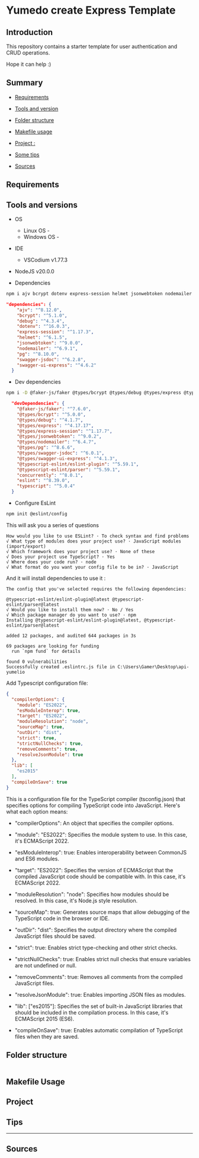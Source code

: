 # Yumedo create Express Template

## Introduction

This repository contains a starter template for user authentication and CRUD operations.

Hope it can help :)

## Summary

- [Requirements](#requirements)
- [Tools and version](#tools-and-versions)
- [Folder structure](#folder-structure)
- [Makefile usage](#makefile-usage)
- [Project :](#project)
- [Some tips](#tips)

- [Sources](#sources)

## Requirements

## Tools and versions

- OS
  - Linux OS -
  - Windows OS -

- IDE
  - VSCodium v1.77.3

- NodeJS v20.0.0

- Dependencies

```sh
npm i ajv bcrypt dotenv express-session helmet jsonwebtoken nodemailer pg swagger-jsdoc swagger-ui-express debug
```

```json
"dependencies": {
    "ajv": "^8.12.0",
    "bcrypt": "^5.1.0",
    "debug": "^4.3.4",
    "dotenv": "^16.0.3",
    "express-session": "^1.17.3",
    "helmet": "^6.1.5",
    "jsonwebtoken": "^9.0.0",
    "nodemailer": "^6.9.1",
    "pg": "^8.10.0",
    "swagger-jsdoc": "^6.2.8",
    "swagger-ui-express": "^4.6.2"
  }
```

- Dev dependencies

```sh
npm i -D @faker-js/faker @types/bcrypt @types/debug @types/express @types/express-session @types/jsonwebtoken @types/nodemailer @types/pg @types/supertest @types/swagger-jsdoc @types/swagger-ui-express @typescript-eslint/eslint-plugin @typescript-eslint/parser concurrently eslint typescript
```

```json
  "devDependencies": {
    "@faker-js/faker": "^7.6.0",
    "@types/bcrypt": "^5.0.0",
    "@types/debug": "^4.1.7",
    "@types/express": "^4.17.17",
    "@types/express-session": "^1.17.7",
    "@types/jsonwebtoken": "^9.0.2",
    "@types/nodemailer": "^6.4.7",
    "@types/pg": "^8.6.6",
    "@types/swagger-jsdoc": "^6.0.1",
    "@types/swagger-ui-express": "^4.1.3",
    "@typescript-eslint/eslint-plugin": "^5.59.1",
    "@typescript-eslint/parser": "^5.59.1",
    "concurrently": "^8.0.1",
    "eslint": "^8.39.0",
    "typescript": "^5.0.4"
  }
```

- Configure EsLint

```sh
npm init @eslint/config
```

This will ask you a series of questions

    How would you like to use ESLint? · To check syntax and find problems
    √ What type of modules does your project use? · JavaScript modules (import/export)
    √ Which framework does your project use? · None of these
    √ Does your project use TypeScript? · Yes
    √ Where does your code run? · node
    √ What format do you want your config file to be in? · JavaScript

And it will install dependencies to use it :

```
The config that you've selected requires the following dependencies:

@typescript-eslint/eslint-plugin@latest @typescript-eslint/parser@latest
√ Would you like to install them now? · No / Yes
√ Which package manager do you want to use? · npm
Installing @typescript-eslint/eslint-plugin@latest, @typescript-eslint/parser@latest

added 12 packages, and audited 644 packages in 3s

69 packages are looking for funding
  run `npm fund` for details

found 0 vulnerabilities
Successfully created .eslintrc.js file in C:\Users\Gamer\Desktop\api-yumelio
```

Add Typescript configuration file:

```json
{
  "compilerOptions": {
    "module": "ES2022",
    "esModuleInterop": true,
    "target": "ES2022",
    "moduleResolution": "node",
    "sourceMap": true,
    "outDir": "dist",
    "strict": true,
    "strictNullChecks": true,
    "removeComments": true,
    "resolveJsonModule": true
  },
  "lib": [
    "es2015"
  ],
  "compileOnSave": true
}
```

This is a configuration file for the TypeScript compiler (tsconfig.json) that specifies options for compiling TypeScript code into JavaScript. Here's what each option means:

- "compilerOptions": An object that specifies the compiler options.

- "module": "ES2022": Specifies the module system to use. In this case, it's ECMAScript 2022.

- "esModuleInterop": true: Enables interoperability between CommonJS and ES6 modules.

- "target": "ES2022": Specifies the version of ECMAScript that the compiled JavaScript code should be compatible with. In this case, it's ECMAScript 2022.

- "moduleResolution": "node": Specifies how modules should be resolved. In this case, it's Node.js style resolution.

- "sourceMap": true: Generates source maps that allow debugging of the TypeScript code in the browser or IDE.

- "outDir": "dist": Specifies the output directory where the compiled JavaScript files should be saved.

- "strict": true: Enables strict type-checking and other strict checks.

- "strictNullChecks": true: Enables strict null checks that ensure variables are not undefined or null.

- "removeComments": true: Removes all comments from the compiled JavaScript files.

- "resolveJsonModule": true: Enables importing JSON files as modules.

- "lib": ["es2015"]: Specifies the set of built-in JavaScript libraries that should be included in the compilation process. In this case, it's ECMAScript 2015 (ES6).

- "compileOnSave": true: Enables automatic compilation of TypeScript files when they are saved.

## Folder structure

```sh

```

## Makefile Usage

## Project

###

## Tips

---

## Sources
